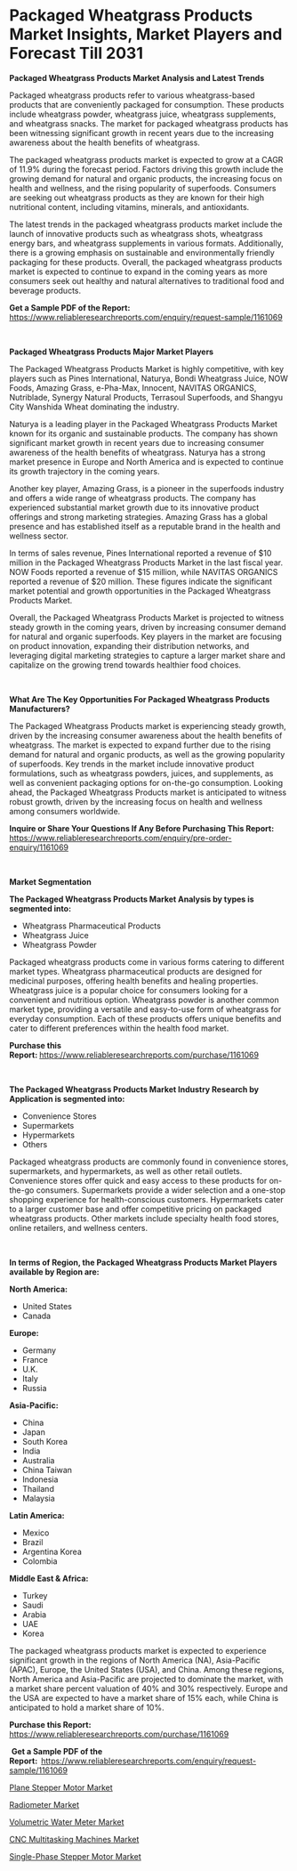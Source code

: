 <p><h1>Packaged Wheatgrass Products Market Insights, Market Players and Forecast Till 2031</h1></p><p><strong>Packaged Wheatgrass Products Market Analysis and Latest Trends</strong></p>
<p><p>Packaged wheatgrass products refer to various wheatgrass-based products that are conveniently packaged for consumption. These products include wheatgrass powder, wheatgrass juice, wheatgrass supplements, and wheatgrass snacks. The market for packaged wheatgrass products has been witnessing significant growth in recent years due to the increasing awareness about the health benefits of wheatgrass. </p><p>The packaged wheatgrass products market is expected to grow at a CAGR of 11.9% during the forecast period. Factors driving this growth include the growing demand for natural and organic products, the increasing focus on health and wellness, and the rising popularity of superfoods. Consumers are seeking out wheatgrass products as they are known for their high nutritional content, including vitamins, minerals, and antioxidants. </p><p>The latest trends in the packaged wheatgrass products market include the launch of innovative products such as wheatgrass shots, wheatgrass energy bars, and wheatgrass supplements in various formats. Additionally, there is a growing emphasis on sustainable and environmentally friendly packaging for these products. Overall, the packaged wheatgrass products market is expected to continue to expand in the coming years as more consumers seek out healthy and natural alternatives to traditional food and beverage products.</p></p>
<p><strong>Get a Sample PDF of the Report:&nbsp;</strong> <a href="https://www.reliableresearchreports.com/enquiry/request-sample/1161069">https://www.reliableresearchreports.com/enquiry/request-sample/1161069</a></p>
<p>&nbsp;</p>
<p><strong>Packaged Wheatgrass Products Major Market Players</strong></p>
<p><p>The Packaged Wheatgrass Products Market is highly competitive, with key players such as Pines International, Naturya, Bondi Wheatgrass Juice, NOW Foods, Amazing Grass, e-Pha-Max, Innocent, NAVITAS ORGANICS, Nutriblade, Synergy Natural Products, Terrasoul Superfoods, and Shangyu City Wanshida Wheat dominating the industry.</p><p>Naturya is a leading player in the Packaged Wheatgrass Products Market known for its organic and sustainable products. The company has shown significant market growth in recent years due to increasing consumer awareness of the health benefits of wheatgrass. Naturya has a strong market presence in Europe and North America and is expected to continue its growth trajectory in the coming years.</p><p>Another key player, Amazing Grass, is a pioneer in the superfoods industry and offers a wide range of wheatgrass products. The company has experienced substantial market growth due to its innovative product offerings and strong marketing strategies. Amazing Grass has a global presence and has established itself as a reputable brand in the health and wellness sector.</p><p>In terms of sales revenue, Pines International reported a revenue of $10 million in the Packaged Wheatgrass Products Market in the last fiscal year. NOW Foods reported a revenue of $15 million, while NAVITAS ORGANICS reported a revenue of $20 million. These figures indicate the significant market potential and growth opportunities in the Packaged Wheatgrass Products Market.</p><p>Overall, the Packaged Wheatgrass Products Market is projected to witness steady growth in the coming years, driven by increasing consumer demand for natural and organic superfoods. Key players in the market are focusing on product innovation, expanding their distribution networks, and leveraging digital marketing strategies to capture a larger market share and capitalize on the growing trend towards healthier food choices.</p></p>
<p>&nbsp;</p>
<p><strong>What Are The Key Opportunities For Packaged Wheatgrass Products Manufacturers?</strong></p>
<p><p>The Packaged Wheatgrass Products market is experiencing steady growth, driven by the increasing consumer awareness about the health benefits of wheatgrass. The market is expected to expand further due to the rising demand for natural and organic products, as well as the growing popularity of superfoods. Key trends in the market include innovative product formulations, such as wheatgrass powders, juices, and supplements, as well as convenient packaging options for on-the-go consumption. Looking ahead, the Packaged Wheatgrass Products market is anticipated to witness robust growth, driven by the increasing focus on health and wellness among consumers worldwide.</p></p>
<p><strong>Inquire or Share Your Questions If Any Before Purchasing This Report:</strong> <a href="https://www.reliableresearchreports.com/enquiry/pre-order-enquiry/1161069">https://www.reliableresearchreports.com/enquiry/pre-order-enquiry/1161069</a></p>
<p>&nbsp;</p>
<p><strong>Market Segmentation</strong></p>
<p><strong>The Packaged Wheatgrass Products Market Analysis by types is segmented into:</strong></p>
<p><ul><li>Wheatgrass Pharmaceutical Products</li><li>Wheatgrass Juice</li><li>Wheatgrass Powder</li></ul></p>
<p><p>Packaged wheatgrass products come in various forms catering to different market types. Wheatgrass pharmaceutical products are designed for medicinal purposes, offering health benefits and healing properties. Wheatgrass juice is a popular choice for consumers looking for a convenient and nutritious option. Wheatgrass powder is another common market type, providing a versatile and easy-to-use form of wheatgrass for everyday consumption. Each of these products offers unique benefits and cater to different preferences within the health food market.</p></p>
<p><strong>Purchase this Report:&nbsp;</strong><a href="https://www.reliableresearchreports.com/purchase/1161069">https://www.reliableresearchreports.com/purchase/1161069</a></p>
<p>&nbsp;</p>
<p><strong>The Packaged Wheatgrass Products Market Industry Research by Application is segmented into:</strong></p>
<p><ul><li>Convenience Stores</li><li>Supermarkets</li><li>Hypermarkets</li><li>Others</li></ul></p>
<p><p>Packaged wheatgrass products are commonly found in convenience stores, supermarkets, and hypermarkets, as well as other retail outlets. Convenience stores offer quick and easy access to these products for on-the-go consumers. Supermarkets provide a wider selection and a one-stop shopping experience for health-conscious customers. Hypermarkets cater to a larger customer base and offer competitive pricing on packaged wheatgrass products. Other markets include specialty health food stores, online retailers, and wellness centers.</p></p>
<p>&nbsp;</p>
<p><strong>In terms of Region, the Packaged Wheatgrass Products Market Players available by Region are:</strong></p>
<p>
    <p> <strong> North America: </strong>
        <ul>
            <li>United States</li>
            <li>Canada</li>
        </ul>
        </p> 
    <p> <strong> Europe: </strong>
        <ul>
            <li>Germany</li>
            <li>France</li>
            <li>U.K.</li>
            <li>Italy</li>
            <li>Russia</li>
        </ul>
        </p> 
    <p> <strong> Asia-Pacific: </strong>
        <ul>
            <li>China</li>
            <li>Japan</li>
            <li>South Korea</li>
            <li>India</li>
            <li>Australia</li>
            <li>China Taiwan</li>
            <li>Indonesia</li>
            <li>Thailand</li>
            <li>Malaysia</li>
        </ul>
        </p> 
    <p> <strong> Latin America: </strong>
        <ul>
            <li>Mexico</li>
            <li>Brazil</li>
            <li>Argentina Korea</li>
            <li>Colombia</li>
        </ul>
        </p> 
    <p> <strong> Middle East & Africa: </strong>
        <ul>
            <li>Turkey</li>
            <li>Saudi</li>
            <li>Arabia</li>
            <li>UAE</li>
            <li>Korea</li>
        </ul>
    </p>
    </p>
<p><p>The packaged wheatgrass products market is expected to experience significant growth in the regions of North America (NA), Asia-Pacific (APAC), Europe, the United States (USA), and China. Among these regions, North America and Asia-Pacific are projected to dominate the market, with a market share percent valuation of 40% and 30% respectively. Europe and the USA are expected to have a market share of 15% each, while China is anticipated to hold a market share of 10%.</p></p>
<p><strong>Purchase this Report: </strong><a href="https://www.reliableresearchreports.com/purchase/1161069">https://www.reliableresearchreports.com/purchase/1161069</a></p>
<p>&nbsp;<strong>Get a Sample PDF of the Report:&nbsp;&nbsp;</strong><a href="https://www.reliableresearchreports.com/enquiry/request-sample/1161069">https://www.reliableresearchreports.com/enquiry/request-sample/1161069</a></p>
<p><strong></strong></p>
<p><p><a href="https://github.com/josesg55/Market-Research-Report-List-1/blob/main/plane-stepper-motor-market.md">Plane Stepper Motor Market</a></p><p><a href="https://medium.com/@leatharohan/radiometer-market-trends-and-market-analysis-forecasted-for-period-2024-2031-ead2500f0208">Radiometer Market</a></p><p><a href="https://medium.com/@leatharohan/volumetric-water-meter-market-size-reveals-the-best-marketing-channels-in-global-industry-2dae7bddf755">Volumetric Water Meter Market</a></p><p><a href="https://medium.com/@leatharohan/cnc-multitasking-machines-market-analysis-its-cagr-market-segmentation-and-global-industry-372aea3894d8">CNC Multitasking Machines Market</a></p><p><a href="https://github.com/mancsybtousav/Market-Research-Report-List-1/blob/main/single-phase-stepper-motor-market.md">Single-Phase Stepper Motor Market</a></p></p>